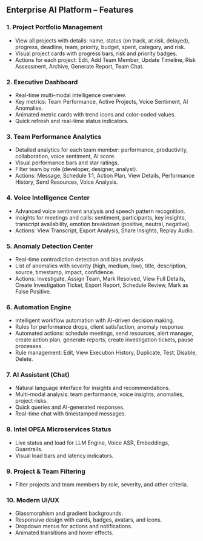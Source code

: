 ## **Enterprise AI Platform – Features**

### **1. Project Portfolio Management**
- View all projects with details: name, status (on track, at risk, delayed), progress, deadline, team, priority, budget, spent, category, and risk.
- Visual project cards with progress bars, risk and priority badges.
- Actions for each project: Edit, Add Team Member, Update Timeline, Risk Assessment, Archive, Generate Report, Team Chat.

### **2. Executive Dashboard**
- Real-time multi-modal intelligence overview.
- Key metrics: Team Performance, Active Projects, Voice Sentiment, AI Anomalies.
- Animated metric cards with trend icons and color-coded values.
- Quick refresh and real-time status indicators.

### **3. Team Performance Analytics**
- Detailed analytics for each team member: performance, productivity, collaboration, voice sentiment, AI score.
- Visual performance bars and star ratings.
- Filter team by role (developer, designer, analyst).
- Actions: Message, Schedule 1:1, Action Plan, View Details, Performance History, Send Resources, Voice Analysis.

### **4. Voice Intelligence Center**
- Advanced voice sentiment analysis and speech pattern recognition.
- Insights for meetings and calls: sentiment, participants, key insights, transcript availability, emotion breakdown (positive, neutral, negative).
- Actions: View Transcript, Export Analysis, Share Insights, Replay Audio.

### **5. Anomaly Detection Center**
- Real-time contradiction detection and bias analysis.
- List of anomalies with severity (high, medium, low), title, description, source, timestamp, impact, confidence.
- Actions: Investigate, Assign Team, Mark Resolved, View Full Details, Create Investigation Ticket, Export Report, Schedule Review, Mark as False Positive.

### **6. Automation Engine**
- Intelligent workflow automation with AI-driven decision making.
- Rules for performance drops, client satisfaction, anomaly response.
- Automated actions: schedule meetings, send resources, alert manager, create action plan, generate reports, create investigation tickets, pause processes.
- Rule management: Edit, View Execution History, Duplicate, Test, Disable, Delete.

### **7. AI Assistant (Chat)**
- Natural language interface for insights and recommendations.
- Multi-modal analysis: team performance, voice insights, anomalies, project risks.
- Quick queries and AI-generated responses.
- Real-time chat with timestamped messages.

### **8. Intel OPEA Microservices Status**
- Live status and load for LLM Engine, Voice ASR, Embeddings, Guardrails.
- Visual load bars and latency indicators.

### **9. Project & Team Filtering**
- Filter projects and team members by role, severity, and other criteria.

### **10. Modern UI/UX**
- Glassmorphism and gradient backgrounds.
- Responsive design with cards, badges, avatars, and icons.
- Dropdown menus for actions and notifications.
- Animated transitions and hover effects.
